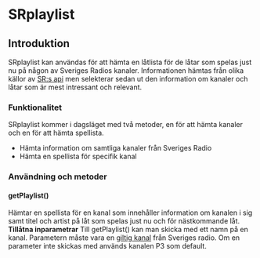 SRplaylist
==========

## Introduktion
SRplaylist kan användas för att hämta en låtlista för de låtar som spelas just nu på någon av Sveriges Radios kanaler. Informationen hämtas från olika källor av [SR:s api](http://sverigesradio.se/api/documentation/v2) men selekterar sedan ut den information om kanaler och låtar som är mest intressant och relevant.

### Funktionalitet
SRplaylist kommer i dagsläget med två metoder, en för att hämta kanaler och en för att hämta spellista.
+ Hämta information om samtliga kanaler från Sveriges Radio
+ Hämta en spellista för specifik kanal

### Användning och metoder
#### getPlaylist()
Hämtar en spellista för en kanal som innehåller information om kanalen i sig samt titel och artist på låt som spelas just nu och för nästkommande låt.
__Tillåtna inparametrar__
Till getPlaylist() kan man skicka med ett namn på en kanal. Parametern måste vara en [giltig kanal](http://sverigesradio.se/sida/allakanaler.aspx) från Sveriges radio. Om en parameter inte skickas med används kanalen P3 som default.
